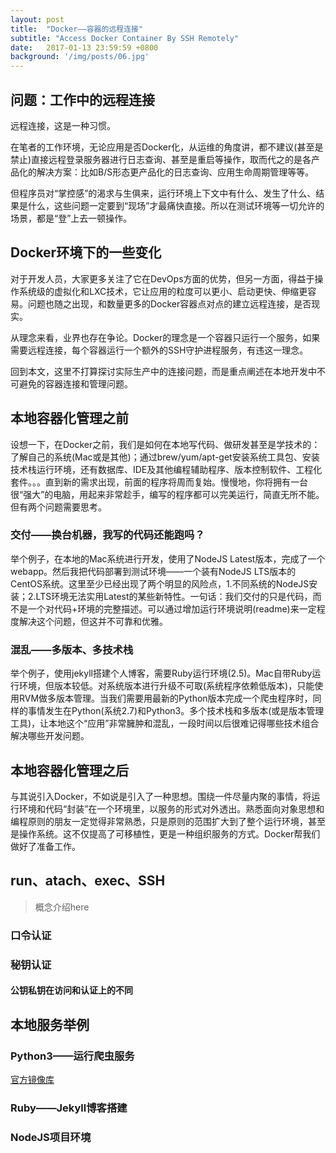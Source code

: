 ```yaml
---
layout: post
title:  "Docker——容器的远程连接"
subtitle: "Access Docker Container By SSH Remotely"
date:   2017-01-13 23:59:59 +0800
background: '/img/posts/06.jpg'
---
```


## 问题：工作中的远程连接

远程连接，这是一种习惯。

在笔者的工作环境，无论应用是否Docker化，从运维的角度讲，都不建议(甚至是禁止)直接远程登录服务器进行日志查询、甚至是重启等操作，取而代之的是各产品化的解决方案：比如B/S形态更产品化的日志查询、应用生命周期管理等等。

但程序员对“掌控感”的渴求与生俱来，运行环境上下文中有什么、发生了什么、结果是什么，这些问题一定要到“现场”才最痛快直接。所以在测试环境等一切允许的场景，都是“登”上去一顿操作。

## Docker环境下的一些变化

对于开发人员，大家更多关注了它在DevOps方面的优势，但另一方面，得益于操作系统级的虚拟化和LXC技术，它让应用的粒度可以更小、启动更快、伸缩更容易。问题也随之出现，和数量更多的Docker容器点对点的建立远程连接，是否现实。

从理念来看，业界也存在争论。Docker的理念是一个容器只运行一个服务，如果需要远程连接，每个容器运行一个额外的SSH守护进程服务，有违这一理念。

回到本文，这里不打算探讨实际生产中的连接问题，而是重点阐述在本地开发中不可避免的容器连接和管理问题。

## 本地容器化管理之前

设想一下，在Docker之前，我们是如何在本地写代码、做研发甚至是学技术的：了解自己的系统(Mac或是其他)；通过brew/yum/apt-get安装系统工具包、安装技术栈运行环境，还有数据库、IDE及其他编程辅助程序、版本控制软件、工程化套件。。。直到新的需求出现，前面的程序将周而复始。慢慢地，你将拥有一台很“强大”的电脑，用起来非常趁手，编写的程序都可以完美运行，简直无所不能。但有两个问题需要思考。

### 交付——换台机器，我写的代码还能跑吗？

举个例子，在本地的Mac系统进行开发，使用了NodeJS Latest版本，完成了一个webapp。然后我把代码部署到测试环境——一个装有NodeJS LTS版本的CentOS系统。这里至少已经出现了两个明显的风险点，1.不同系统的NodeJS安装；2.LTS环境无法实用Latest的某些新特性。一句话：我们交付的只是代码，而不是一个对代码+环境的完整描述。可以通过增加运行环境说明(readme)来一定程度解决这个问题，但这并不可靠和优雅。

### 混乱——多版本、多技术栈

举个例子，使用jekyll搭建个人博客，需要Ruby运行环境(2.5)。Mac自带Ruby运行环境，但版本较低。对系统版本进行升级不可取(系统程序依赖低版本)，只能使用RVM做多版本管理。当我们需要用最新的Python版本完成一个爬虫程序时，同样的事情发生在Python(系统2.7)和Python3。多个技术栈和多版本(或是版本管理工具)，让本地这个“应用”非常臃肿和混乱，一段时间以后很难记得哪些技术组合解决哪些开发问题。

## 本地容器化管理之后

与其说引入Docker，不如说是引入了一种思想。围绕一件尽量内聚的事情，将运行环境和代码“封装”在一个环境里，以服务的形式对外透出。熟悉面向对象思想和编程原则的朋友一定觉得非常熟悉，只是原则的范围扩大到了整个运行环境，甚至是操作系统。这不仅提高了可移植性，更是一种组织服务的方式。Docker帮我们做好了准备工作。

## run、atach、exec、SSH

> 概念介绍here

### 口令认证

### 秘钥认证

#### 公钥私钥在访问和认证上的不同

## 本地服务举例

### Python3——运行爬虫服务

[官方镜像库](https://hub.docker.com/_/python/)

### Ruby——Jekyll博客搭建

### NodeJS项目环境




















